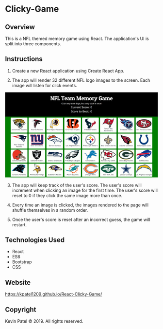 # Clicky-Game

## Overview

This is a NFL themed memory game using React. The application's UI is split into three components.

## Instructions

1. Create a new React application using Create React App.

2. The app will render 32 different NFL logo images to the screen. Each image will listen for click events.

![NFL Team Memory Game](./images/clicky.jpg)

3. The app will keep track of the user's score. The user's score will increment when clicking an image for the first time. The user's score will reset to 0 if they click the same image more than once.

4. Every time an image is clicked, the images rendered to the page will shuffle themselves in a random order.

5. Once the user's score is reset after an incorrect guess, the game will restart.

## Technologies Used

* React
* ES6
* Bootstrap
* CSS

## Website

https://kpatel1209.github.io/React-Clicky-Game/

## Copyright

Kevin Patel © 2019.  All rights reserved.
